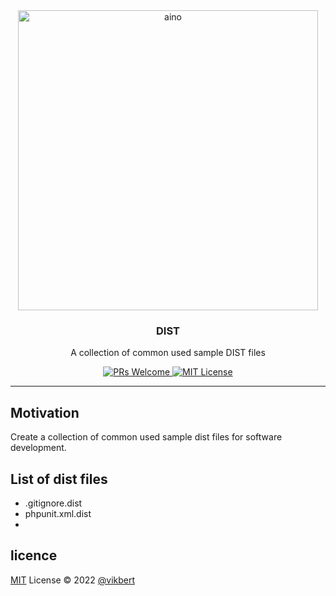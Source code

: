 <div align="center">
  <img src="https://1.bp.blogspot.com/-dBoGxQMuDpA/YFb8qV9LM5I/AAAAAAAAARQ/ImtGfZRZQ9kweL0OJwnI0mtM_udBtZCqwCNcBGAsYHQ/w680/coding%2Bskils%2Bto%2Bget%2Bjob.jpeg" width="480px" alt="aino" />
  <h3>DIST</h3>
  <p>A collection of common used sample DIST files</p>

  <p>
    <a href="#">
      <img src="https://img.shields.io/badge/PRs-Welcome-brightgreen.svg?style=flat-square" alt="PRs Welcome">
    </a>
    <a href="#">
      <img src="https://img.shields.io/badge/License-MIT-brightgreen.svg?style=flat-square" alt="MIT License">
    </a>
  </p>
</div>

---

## Motivation
Create a collection of common used sample dist files for software development.

## List of dist files

- .gitignore.dist
- phpunit.xml.dist
- 

## licence

[MIT](./LICENSE) License © 2022 [@vikbert](https://vikbert.github.io/)